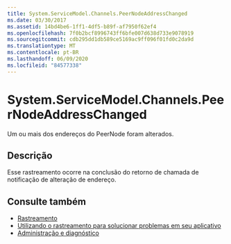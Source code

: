 ```yaml
---
title: System.ServiceModel.Channels.PeerNodeAddressChanged
ms.date: 03/30/2017
ms.assetid: 14bd4be6-1ff1-4df5-b89f-af7950f62ef4
ms.openlocfilehash: 7f0b2bcf8996743ff6bfe007d638d733e9078919
ms.sourcegitcommit: cdb295dd1db589ce5169ac9ff096f01fd0c2da9d
ms.translationtype: MT
ms.contentlocale: pt-BR
ms.lasthandoff: 06/09/2020
ms.locfileid: "84577338"
---
```

# <a name="systemservicemodelchannelspeernodeaddresschanged"></a>System.ServiceModel.Channels.PeerNodeAddressChanged
Um ou mais dos endereços do PeerNode foram alterados.  
  
## <a name="description"></a>Descrição  
 Esse rastreamento ocorre na conclusão do retorno de chamada de notificação de alteração de endereço.  
  
## <a name="see-also"></a>Consulte também

- [Rastreamento](index.md)
- [Utilizando o rastreamento para solucionar problemas em seu aplicativo](using-tracing-to-troubleshoot-your-application.md)
- [Administração e diagnóstico](../index.md)
